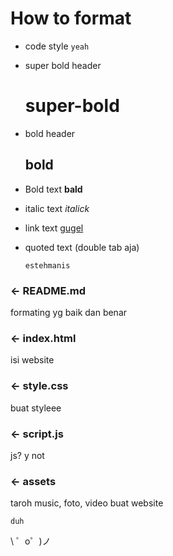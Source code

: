 How to format
=================

- code style `yeah`
- super bold header

  super-bold
  ==========
  
- bold header
  
  bold
  ----
  
- Bold text **bald**
- italic text *italick*
- link text [gugel](https://google.com)
- quoted text (double tab aja)

      estehmanis
      
### ← README.md

formating yg baik dan benar

### ← index.html

isi website

### ← style.css

buat styleee

### ← script.js

js? y not

### ← assets

taroh music, foto, video buat website

    duh

\ ゜o゜)ノ
